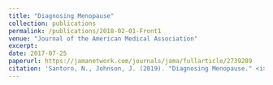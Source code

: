 ```yaml
---
title: "Diagnosing Menopause"
collection: publications
permalink: /publications/2018-02-01-Front1
venue: "Journal of the American Medical Association"
excerpt:
date: 2017-07-25
paperurl: https://jamanetwork.com/journals/jama/fullarticle/2739289
citation: 'Santoro, N., Johnson, J. (2019). "Diagnosing Menopause." <i>JAMA, Manuscript in press</i>.'
---
```

